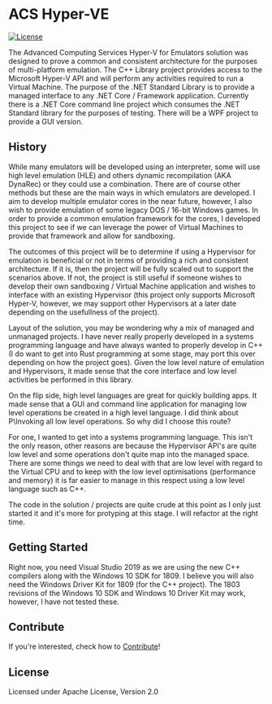 # ACS Hyper-VE

[![License](https://img.shields.io/github/license/Johno-ACSLive/ACS-Messaging.svg)](https://github.com/Johno-ACSLive/ACS-Hyper-VE/blob/master/README.md#license)

The Advanced Computing Services Hyper-V for Emulators solution was designed to prove a common and consistent architecture for the purposes of multi-platform emulation. The C++ Library project provides access to the Microsoft Hyper-V API and will perform any activities required to run a Virtual Machine. The purpose of the .NET Standard Library is to provide a managed interface to any .NET Core / Framework application. Currently there is a .NET Core command line project which consumes the .NET Standard library for the purposes of testing. There will be a WPF project to provide a GUI version.


## History

While many emulators will be developed using an interpreter, some will use high level emulation (HLE) and others dynamic recompilation (AKA DynaRec) or they could use a combination. There are of course other methods but these are the main ways in which emulators are developed. I aim to develop multiple emulator cores in the near future, however, I also wish to provide emulation of some legacy DOS / 16-bit Windows games. In order to provide a common emulation framework for the cores, I developed this project to see if we can leverage the power of Virtual Machines to provide that framework and allow for sandboxing.

The outcomes of this project will be to determine if using a Hypervisor for emulation is beneficial or not in terms of providing a rich and consistent architecture. If it is, then the project will be fully scaled out to support the scenarios above. If not, the project is still useful if someone wishes to develop their own sandboxing / Virtual Machine application and wishes to interface with an existing Hypervisor (this project only supports Microsoft Hyper-V, however, we may support other Hypervisors at a later date depending on the usefullness of the project).

Layout of the solution, you may be wondering why a mix of managed and unmanaged projects. I have never really properly developed in a systems programming language and have always wanted to properly develop in C++ (I do want to get into Rust programming at some stage, may port this over depending on how the project goes). Given the low level nature of emulation and Hypervisors, it made sense that the core interface and low level activities be performed in this library.

On the flip side, high level languages are great for quickly building apps. It made sense that a GUI and command line application for managing low level operations be created in a high level language. I did think about P\Invoking all low level operations. So why did I choose this route?

For one, I wanted to get into a systems programming language. This isn't the only reason, other reasons are because the Hypervisor API's are quite low level and some operations don't quite map into the managed space. There are some things we need to deal with that are low level with regard to the Virtual CPU and to keep with the low level optimisations (performance and memory) it is far easier to manage in this respect using a low level language such as C++.

The code in the solution / projects are quite crude at this point as I only just started it and it's more for protyping at this stage. I will refactor at the right time.


## Getting Started

Right now, you need Visual Studio 2019 as we are using the new C++ compilers along with the Windows 10 SDK for 1809. I believe you will also need the Windows Driver Kit for 1809 (for the C++ project). The 1803 revisions of the Windows 10 SDK and Windows 10 Driver Kit may work, however, I have not tested these.


## Contribute

If you're interested, check how to [Contribute](CONTRIBUTING.md)!


## License

Licensed under Apache License, Version 2.0

